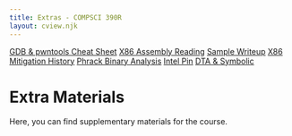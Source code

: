 ```yaml
---
title: Extras - COMPSCI 390R
layout: cview.njk
---
```


<div class="container">
    <div class="sidebar">
        <a class="opt_button" type="extras" id="cheatsheet" href="#">GDB & pwntools Cheat Sheet</a>
        <a class="opt_button" type="extras" id="assembly_reading" href="#">X86 Assembly Reading</a>
        <a class="opt_button" type="extras" id="sample_writeup" href="#">Sample Writeup</a>
        <a class="opt_button" type="extras" id="mitigation_history" href="#">X86 Mitigation History</a>
        <a class="opt_button" type="extras" id="binary_analysis" href="#">Phrack Binary Analysis</a>
        <a class="opt_button" type="extras" id="pin" href="#">Intel Pin</a>
        <a class="opt_button" type="extras" id="symbolic_taint" href="#">DTA & Symbolic</a>
    </div>
    <div class="content">
        <h1>Extra Materials</h1>
        <p>Here, you can find supplementary materials for the course.</p>
    </div>
</div>
